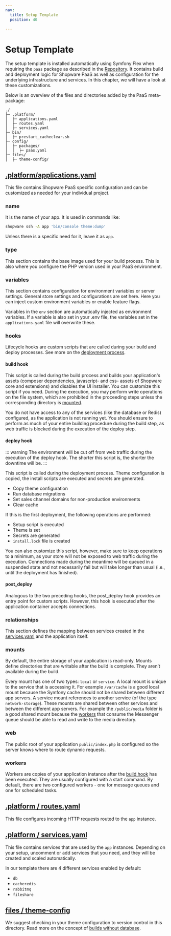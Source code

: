 ```yaml
---
nav:
  title: Setup Template
  position: 40

---
```


# Setup Template

The setup template is installed automatically using Symfony Flex when requiring the `paas` package as described in the [Repository](repository). It contains build and deployment logic for Shopware PaaS as well as configuration for the underlying infrastructure and services. In this chapter, we will have a look at these customizations.

Below is an overview of the files and directories added by the PaaS meta-package:

```text
./
├─ .platform/
│  ├─ applications.yaml
│  ├─ routes.yaml
│  ├─ services.yaml
├─ bin/
│  ├─ prestart_cacheclear.sh
├─ config/
│  ├─ packages/
│  │  ├─ paas.yaml
├─ files/
│  ├─ theme-config/
```

## [.platform/applications.yaml](https://github.com/shopware/recipes/blob/main/shopware/paas-meta/6.4/.platform/applications.yaml)

This file contains Shopware PaaS specific configuration and can be customized as needed for your individual project.

### name

It is the name of your app. It is used in commands like:

```bash
shopware ssh -A app 'bin/console theme:dump'
```

Unless there is a specific need for it, leave it as `app`.

### type

This section contains the base image used for your build process. This is also where you configure the PHP version used in your PaaS environment.

### variables

This section contains configuration for environment variables or server settings. General store settings and configurations are set here. Here you can inject custom environment variables or enable feature flags.

Variables in the `env` section are automatically injected as environment variables. If a variable is also set in your .env file, the variables set in the `applications.yaml` file will overwrite these.

### hooks

Lifecycle hooks are custom scripts that are called during your build and deploy processes. See more on the [deployment process](./build-deploy#push-main-branch).

#### build hook

This script is called during the build process and builds your application's assets (composer dependencies, javascript- and css- assets of Shopware core and extensions) and disables the UI installer. You can customize this script if you need. During the execution, you may perform write operations on the file system, which are prohibited in the proceeding steps unless the corresponding directory is [mounted](#mounts).

You do not have access to any of the services (like the database or Redis) configured, as the application is not running yet. You should ensure to perform as much of your entire building procedure during the build step, as web traffic is blocked during the execution of the deploy step.

#### deploy hook

::: warning
The environment will be cut off from web traffic during the execution of the deploy hook. The shorter this script is, the shorter the downtime will be.
:::

This script is called during the deployment process. Theme configuration is copied, the install scripts are executed and secrets are generated.

* Copy theme configuration
* Run database migrations
* Set sales channel domains for non-production environments
* Clear cache

If this is the first deployment, the following operations are performed:

* Setup script is executed
* Theme is set
* Secrets are generated
* `install.lock` file is created

You can also customize this script, however, make sure to keep operations to a minimum, as your store will not be exposed to web traffic during the execution. Connections made during the meantime will be queued in a suspended state and not necessarily fail but will take longer than usual (i.e., until the deployment has finished).

#### post_deploy

Analogous to the two preceding hooks, the post_deploy hook provides an entry point for custom scripts. However, this hook is executed after the application container accepts connections.

### relationships

This section defines the mapping between services created in the [services.yaml](https://github.com/shopware/recipes/blob/main/shopware/paas-meta/6.4/.platform/services.yaml) and the application itself.

### mounts

By default, the entire storage of your application is read-only. Mounts define directories that are writable after the build is complete. They aren’t available during the build.

Every mount has one of two types: `local` or `service`.
A local mount is unique to the service that is accessing it. For example `/var/cache` is a good local mount because the Symfony cache should not be shared between different app servers.
A service mount references to another service (of the type `network-storage`). These mounts are shared between other services and between the different app servers. For example the `/public/media` folder is a good shared mount because the [workers](#workers) that consume the Messenger queue should be able to read and write to the media directory.

### web

The public root of your application `public/index.php` is configured so the server knows where to route dynamic requests.

### workers

Workers are copies of your application instance after the [build hook](#build-hook) has been executed. They are usually configured with a start command. By default, there are two configured workers - one for message queues and one for scheduled tasks.

## [.platform / routes.yaml](https://github.com/shopware/recipes/blob/main/shopware/paas-meta/6.4/.platform/routes.yaml)

This file configures incoming HTTP requests routed to the `app` instance.

## [.platform / services.yaml](https://github.com/shopware/recipes/blob/main/shopware/paas-meta/6.4/.platform/services.yaml)

This file contains services that are used by the `app` instances. Depending on your setup, uncomment or add services that you need, and they will be created and scaled automatically.

In our template there are 4 different services enabled by default:

* `db`
* `cacheredis`
* `rabbitmq`
* `fileshare`

## [files / theme-config](https://github.com/shopware/recipes/tree/main/shopware/paas-meta/6.4/files/theme-config)

We suggest checking in your theme configuration to version control in this directory. Read more on the concept of [builds without database](../../../guides/hosting/installation-updates/deployments/build-w-o-db).
